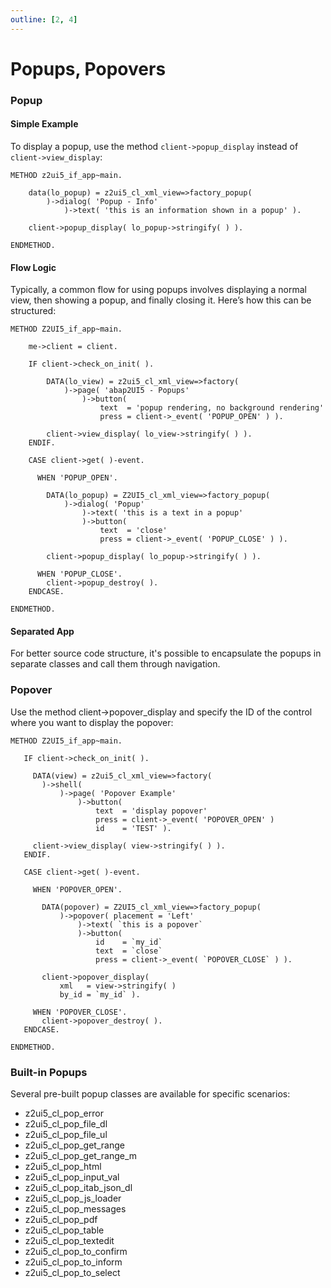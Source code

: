 ```yaml
---
outline: [2, 4]
---
```

# Popups, Popovers


### Popup


#### Simple Example

To display a popup, use the method `client->popup_display` instead of `client->view_display`:
```abap
METHOD z2ui5_if_app~main.

    data(lo_popup) = z2ui5_cl_xml_view=>factory_popup(
        )->dialog( 'Popup - Info'
            )->text( 'this is an information shown in a popup' ).

    client->popup_display( lo_popup->stringify( ) ).

ENDMETHOD.
```

#### Flow Logic
Typically, a common flow for using popups involves displaying a normal view, then showing a popup, and finally closing it. Here’s how this can be structured:

```abap
METHOD Z2UI5_if_app~main.

    me->client = client.

    IF client->check_on_init( ).
      
        DATA(lo_view) = z2ui5_cl_xml_view=>factory(
            )->page( 'abap2UI5 - Popups'
                )->button(
                    text  = 'popup rendering, no background rendering'
                    press = client->_event( 'POPUP_OPEN' ) ).

        client->view_display( lo_view->stringify( ) ).
    ENDIF.

    CASE client->get( )-event.

      WHEN 'POPUP_OPEN'.
        
        DATA(lo_popup) = Z2UI5_cl_xml_view=>factory_popup( 
            )->dialog( 'Popup'
                )->text( 'this is a text in a popup'
                )->button(
                    text  = 'close'
                    press = client->_event( 'POPUP_CLOSE' ) ).

        client->popup_display( lo_popup->stringify( ) ).

      WHEN 'POPUP_CLOSE'.
        client->popup_destroy( ).
    ENDCASE.

ENDMETHOD.
```

#### Separated App
For better source code structure, it's possible to encapsulate the popups in separate classes and call them through navigation.

### Popover

Use the method client->popover_display and specify the ID of the control where you want to display the popover:

 ```abap
METHOD Z2UI5_if_app~main.

    IF client->check_on_init( ).

      DATA(view) = z2ui5_cl_xml_view=>factory( 
        )->shell(
            )->page( 'Popover Example'
                )->button(
                    text  = 'display popover'
                    press = client->_event( 'POPOVER_OPEN' )
                    id    = 'TEST' ).

      client->view_display( view->stringify( ) ).
    ENDIF.

    CASE client->get( )-event.

      WHEN 'POPOVER_OPEN'.

        DATA(popover) = Z2UI5_cl_xml_view=>factory_popup(
            )->popover( placement = 'Left'
                )->text( `this is a popover`
                )->button(
                    id    = `my_id`
                    text  = `close`
                    press = client->_event( `POPOVER_CLOSE` ) ).

        client->popover_display(
            xml   = view->stringify( )
            by_id = `my_id` ).

      WHEN 'POPOVER_CLOSE'.
        client->popover_destroy( ).
    ENDCASE.

ENDMETHOD.
 ```

### Built-in Popups

Several pre-built popup classes are available for specific scenarios:

* z2ui5_cl_pop_error
* z2ui5_cl_pop_file_dl
* z2ui5_cl_pop_file_ul
* z2ui5_cl_pop_get_range
* z2ui5_cl_pop_get_range_m
* z2ui5_cl_pop_html
* z2ui5_cl_pop_input_val
* z2ui5_cl_pop_itab_json_dl
* z2ui5_cl_pop_js_loader
* z2ui5_cl_pop_messages
* z2ui5_cl_pop_pdf
* z2ui5_cl_pop_table
* z2ui5_cl_pop_textedit
* z2ui5_cl_pop_to_confirm
* z2ui5_cl_pop_to_inform
* z2ui5_cl_pop_to_select
